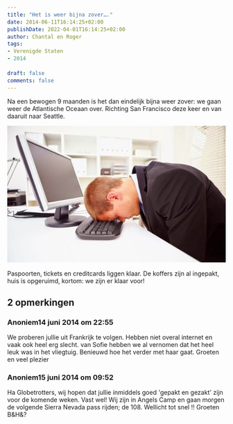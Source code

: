 ```yaml
---
title: "Het is weer bijna zover…."
date: 2014-06-11T16:14:25+02:00
publishDate: 2022-04-01T16:14:25+02:00
author: Chantal en Roger
tags:
- Verenigde Staten
- 2014

draft: false
comments: false
---
```


Na een bewogen 9 maanden is het dan eindelijk bijna weer zover: we gaan weer de Atlantische Oceaan over. Richting San Francisco deze keer en van daaruit naar Seattle.

![Moe](./images/tired-worker_alamy_2342181k.jpg)

Paspoorten, tickets en creditcards liggen klaar. De koffers zijn al ingepakt, huis is opgeruimd, kortom: we zijn er klaar voor!

## 2 opmerkingen

### Anoniem14 juni 2014 om 22:55

We proberen jullie uit Frankrijk te volgen. Hebben niet overal internet en vaak ook heel erg slecht. van Sofie hebben we al vernomen dat het heel leuk was in het vliegtuig. Benieuwd hoe het verder met haar gaat.
Groeten en veel plezier

### Anoniem15 juni 2014 om 09:52

Ha Globetrotters, wij hopen dat jullie inmiddels goed 'gepakt en gezakt' zijn voor de komende weken. Vast wel! Wij zijn in Angels Camp en gaan morgen de volgende Sierra Nevada pass rijden; de 108. Wellicht tot snel !! Groeten B&H&?
